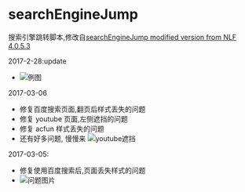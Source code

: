 # searchEngineJump
搜索引擎跳转脚本,修改自[searchEngineJump modified version from NLF 4.0.5.3](https://greasyfork.org/zh-CN/scripts/18315-searchenginejump-modified-version-from-nlf)

2017-2-28:update
- ![例图](http://iqingxin.cn/uploads/kindeditor/2017/2/95266906-fda3-11e6-9e5b-525400b9929d.png)

2017-03-06
- 修复百度搜索页面,翻页后样式丢失的问题
- 修复 youtube 页面,左侧遮挡的问题
- 修复 acfun 样式丢失的问题
- 还有好多问题, 慢慢来
![youtube遮挡](http://odp4cbmbx.bkt.clouddn.com/youtube3-6.png)

2017-03-05:
- 修复使用百度搜索后,页面丢失样式的问题
- ![问题图片](http://odp4cbmbx.bkt.clouddn.com/%E9%97%AE%E9%A2%98.png)
